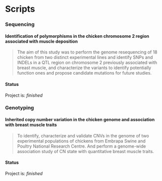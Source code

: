 # Scripts

### Sequencing
#### Identification of polymorphisms in the chicken chromosome 2 region associated with muscle deposition
> The aim of this study was to perform the genome
resequencing of 18 chicken from two distinct experimental lines and identify SNPs and
INDELs in a QTL region on chromosome 2 previously associated with breast muscle, and
characterize the variants to identify potentially function ones and propose candidate mutations
for future studies.

#### Status
Project is: _finished_

### Genotyping
#### Inherited copy number variation in the chicken genome and association with breast muscle traits
> To identify, characterize and validate CNVs in the genome of two experimental
populations of chickens from Embrapa Swine and Poultry National Research Centre. And
perform a genome-wide association study of CN state with quantitative breast muscle traits.

#### Status
Project is: _finished_
